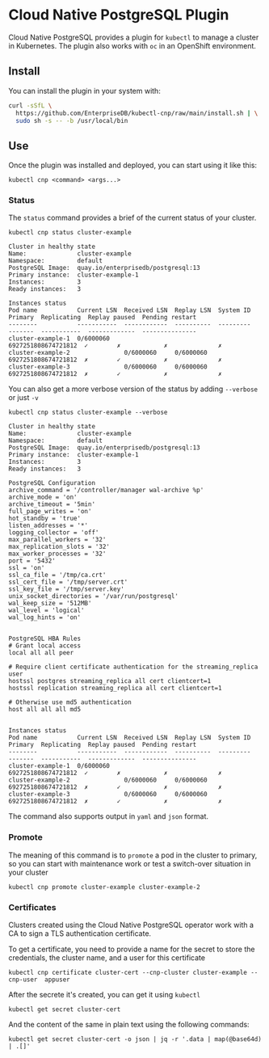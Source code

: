 # Cloud Native PostgreSQL Plugin

Cloud Native PostgreSQL provides a plugin for `kubectl` to manage a cluster in Kubernetes.
The plugin also works with `oc` in an OpenShift environment.

## Install

You can install the plugin in your system with:

```sh
curl -sSfL \
  https://github.com/EnterpriseDB/kubectl-cnp/raw/main/install.sh | \
  sudo sh -s -- -b /usr/local/bin
```

## Use

Once the plugin was installed and deployed, you can start using it like this:

```shell
kubectl cnp <command> <args...>
```

### Status

The `status` command provides a brief of the current status of your cluster.

```shell
kubectl cnp status cluster-example
```

```shell
Cluster in healthy state   
Name:              cluster-example
Namespace:         default
PostgreSQL Image:  quay.io/enterprisedb/postgresql:13
Primary instance:  cluster-example-1
Instances:         3
Ready instances:   3

Instances status
Pod name           Current LSN  Received LSN  Replay LSN  System ID            Primary  Replicating  Replay paused  Pending restart
--------           -----------  ------------  ----------  ---------            -------  -----------  -------------  ---------------
cluster-example-1  0/6000060                              6927251808674721812  ✓        ✗            ✗              ✗
cluster-example-2               0/6000060     0/6000060   6927251808674721812  ✗        ✓            ✗              ✗
cluster-example-3               0/6000060     0/6000060   6927251808674721812  ✗        ✓            ✗              ✗

```

You can also get a more verbose version of the status by adding `--verbose` or just `-v`

```shell
kubectl cnp status cluster-example --verbose
```

```shell
Cluster in healthy state   
Name:              cluster-example
Namespace:         default
PostgreSQL Image:  quay.io/enterprisedb/postgresql:13
Primary instance:  cluster-example-1
Instances:         3
Ready instances:   3

PostgreSQL Configuration
archive_command = '/controller/manager wal-archive %p'
archive_mode = 'on'
archive_timeout = '5min'
full_page_writes = 'on'
hot_standby = 'true'
listen_addresses = '*'
logging_collector = 'off'
max_parallel_workers = '32'
max_replication_slots = '32'
max_worker_processes = '32'
port = '5432'
ssl = 'on'
ssl_ca_file = '/tmp/ca.crt'
ssl_cert_file = '/tmp/server.crt'
ssl_key_file = '/tmp/server.key'
unix_socket_directories = '/var/run/postgresql'
wal_keep_size = '512MB'
wal_level = 'logical'
wal_log_hints = 'on'


PostgreSQL HBA Rules
# Grant local access
local all all peer

# Require client certificate authentication for the streaming_replica user
hostssl postgres streaming_replica all cert clientcert=1
hostssl replication streaming_replica all cert clientcert=1

# Otherwise use md5 authentication
host all all all md5


Instances status
Pod name           Current LSN  Received LSN  Replay LSN  System ID            Primary  Replicating  Replay paused  Pending restart
--------           -----------  ------------  ----------  ---------            -------  -----------  -------------  ---------------
cluster-example-1  0/6000060                              6927251808674721812  ✓        ✗            ✗              ✗
cluster-example-2               0/6000060     0/6000060   6927251808674721812  ✗        ✓            ✗              ✗
cluster-example-3               0/6000060     0/6000060   6927251808674721812  ✗        ✓            ✗              ✗
```

The command also supports output in `yaml` and `json` format.

### Promote

The meaning of this command is to `promote` a pod in the cluster to primary, so you
can start with maintenance work or test a switch-over situation in your cluster

```shell
kubectl cnp promote cluster-example cluster-example-2
```

### Certificates

Clusters created using the Cloud Native PostgreSQL operator work with a CA to sign
a TLS authentication certificate.

To get a certificate, you need to provide a name for the secret to store
the credentials, the cluster name, and a user for this certificate

```shell
kubectl cnp certificate cluster-cert --cnp-cluster cluster-example --cnp-user  appuser
```

After the secrete it's created, you can get it using `kubectl`

```shell
kubectl get secret cluster-cert
```

And the content of the same in plain text using the following commands:

```shell
kubectl get secret cluster-cert -o json | jq -r '.data | map(@base64d) | .[]'
```
